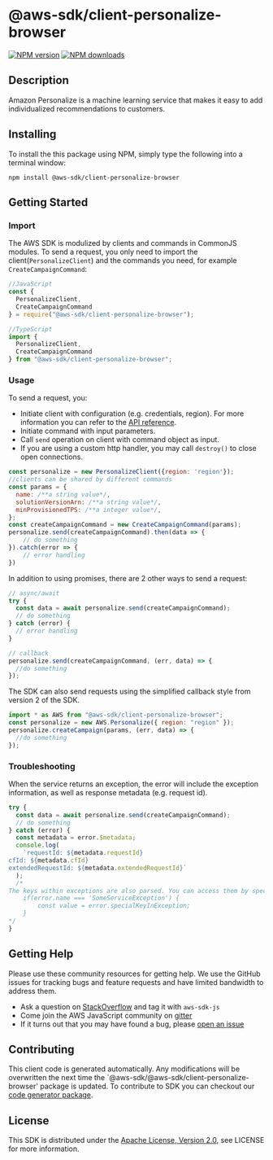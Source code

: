 # @aws-sdk/client-personalize-browser

[![NPM version](https://img.shields.io/npm/v/@aws-sdk/client-personalize-browser/preview.svg)](https://www.npmjs.com/package/@aws-sdk/client-personalize-browser)
[![NPM downloads](https://img.shields.io/npm/dm/@aws-sdk/client-personalize-browser.svg)](https://www.npmjs.com/package/@aws-sdk/client-personalize-browser)

## Description

<p>Amazon Personalize is a machine learning service that makes it easy to add individualized recommendations to customers.</p>

## Installing

To install the this package using NPM, simply type the following into a terminal window:

```
npm install @aws-sdk/client-personalize-browser
```

## Getting Started

### Import

The AWS SDK is modulized by clients and commands in CommonJS modules. To send a request, you only need to import the client(`PersonalizeClient`) and the commands you need, for example `CreateCampaignCommand`:

```javascript
//JavaScript
const {
  PersonalizeClient,
  CreateCampaignCommand
} = require("@aws-sdk/client-personalize-browser");
```

```javascript
//TypeScript
import {
  PersonalizeClient,
  CreateCampaignCommand
} from "@aws-sdk/client-personalize-browser";
```

### Usage

To send a request, you:

- Initiate client with configuration (e.g. credentials, region). For more information you can refer to the [API reference][].
- Initiate command with input parameters.
- Call `send` operation on client with command object as input.
- If you are using a custom http handler, you may call `destroy()` to close open connections.

```javascript
const personalize = new PersonalizeClient({region: 'region'});
//clients can be shared by different commands
const params = {
  name: /**a string value*/,
  solutionVersionArn: /**a string value*/,
  minProvisionedTPS: /**a integer value*/,
};
const createCampaignCommand = new CreateCampaignCommand(params);
personalize.send(createCampaignCommand).then(data => {
    // do something
}).catch(error => {
    // error handling
})
```

In addition to using promises, there are 2 other ways to send a request:

```javascript
// async/await
try {
  const data = await personalize.send(createCampaignCommand);
  // do something
} catch (error) {
  // error handling
}
```

```javascript
// callback
personalize.send(createCampaignCommand, (err, data) => {
  //do something
});
```

The SDK can also send requests using the simplified callback style from version 2 of the SDK.

```javascript
import * as AWS from "@aws-sdk/client-personalize-browser";
const personalize = new AWS.Personalize({ region: "region" });
personalize.createCampaign(params, (err, data) => {
  //do something
});
```

### Troubleshooting

When the service returns an exception, the error will include the exception information, as well as response metadata (e.g. request id).

```javascript
try {
  const data = await personalize.send(createCampaignCommand);
  // do something
} catch (error) {
  const metadata = error.$metadata;
  console.log(
    `requestId: ${metadata.requestId}
cfId: ${metadata.cfId}
extendedRequestId: ${metadata.extendedRequestId}`
  );
  /*
The keys within exceptions are also parsed. You can access them by specifying exception names:
    if(error.name === 'SomeServiceException') {
        const value = error.specialKeyInException;
    }
*/
}
```

## Getting Help

Please use these community resources for getting help. We use the GitHub issues for tracking bugs and feature requests and have limited bandwidth to address them.

- Ask a question on [StackOverflow](https://stackoverflow.com/questions/tagged/aws-sdk-js) and tag it with `aws-sdk-js`
- Come join the AWS JavaScript community on [gitter](https://gitter.im/aws/aws-sdk-js-v3)
- If it turns out that you may have found a bug, please [open an issue](https://github.com/aws/aws-sdk-js-v3/issues)

## Contributing

This client code is generated automatically. Any modifications will be overwritten the next time the `@aws-sdk/@aws-sdk/client-personalize-browser' package is updated. To contribute to SDK you can checkout our [code generator package][].

## License

This SDK is distributed under the
[Apache License, Version 2.0](http://www.apache.org/licenses/LICENSE-2.0),
see LICENSE for more information.

[code generator package]: https://github.com/aws/aws-sdk-js-v3/tree/master/packages/service-types-generator
[api reference]: https://docs.aws.amazon.com/AWSJavaScriptSDK/latest/
